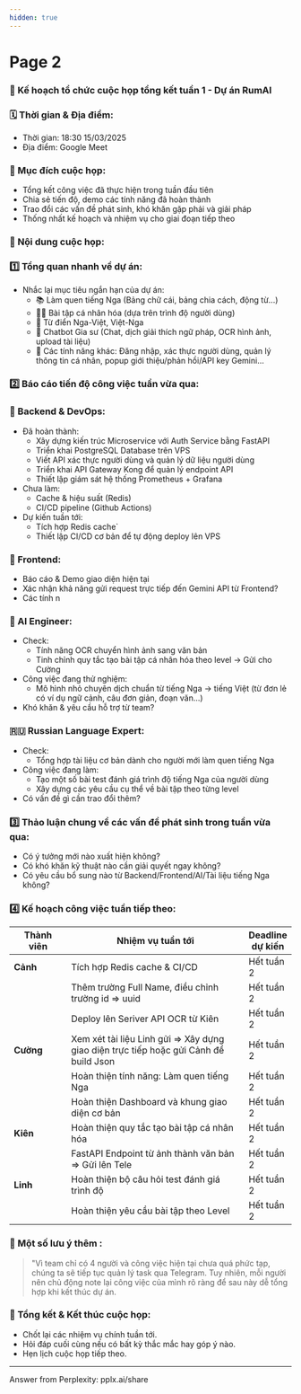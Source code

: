 ```yaml
---
hidden: true
---
```


# Page 2

### 📌 Kế hoạch tổ chức cuộc họp tổng kết tuần 1 - Dự án RumAI

### 🗓️ Thời gian & Địa điểm:

* Thời gian: 18:30 15/03/2025
* Địa điểm: Google Meet

### 🎯 Mục đích cuộc họp:

* Tổng kết công việc đã thực hiện trong tuần đầu tiên
* Chia sẻ tiến độ, demo các tính năng đã hoàn thành
* Trao đổi các vấn đề phát sinh, khó khăn gặp phải và giải pháp
* Thống nhất kế hoạch và nhiệm vụ cho giai đoạn tiếp theo

### 📖 Nội dung cuộc họp:

### 1️⃣ Tổng quan nhanh về dự án:

* Nhắc lại mục tiêu ngắn hạn của dự án:
  * 📚 Làm quen tiếng Nga (Bảng chữ cái, bảng chia cách, động từ...)
  * 🧑‍🎓 Bài tập cá nhân hóa (dựa trên trình độ người dùng)
  * 📝 Từ điển Nga-Việt, Việt-Nga
  * 🤖 Chatbot Gia sư (Chat, dịch giải thích ngữ pháp, OCR hình ảnh, upload tài liệu)
  * 📢 Các tính năng khác: Đăng nhập, xác thực người dùng, quản lý thông tin cá nhân, popup giới thiệu/phản hồi/API key Gemini...

### 2️⃣ Báo cáo tiến độ công việc tuần vừa qua:

### 🔧 Backend & DevOps:

* Đã hoàn thành:
  * Xây dựng kiến trúc Microservice với Auth Service bằng FastAPI
  * Triển khai PostgreSQL Database trên VPS
  * Viết API xác thực người dùng và quản lý dữ liệu người dùng
  * Triển khai API Gateway Kong để quản lý endpoint API
  * Thiết lập giám sát hệ thống Prometheus + Grafana
* Chưa làm:
  * Cache & hiệu suất (Redis)
  * CI/CD pipeline (Github Actions)
* Dự kiến tuần tới:
  * Tích hợp Redis cache\`
  * Thiết lập CI/CD cơ bản để tự động deploy lên VPS

### 🎨 Frontend:

* Báo cáo & Demo giao diện hiện tại
* Xác nhận khả năng gửi request trực tiếp đến Gemini API từ Frontend?
* Các tính n

### 🤖 AI Engineer:

* Check:
  * Tính năng OCR chuyển hình ảnh sang văn bản
  * Tinh chỉnh quy tắc tạo bài tập cá nhân hóa theo level → Gửi cho Cường&#x20;
* Công việc đang thử nghiệm:
  * Mô hình nhỏ chuyên dịch chuẩn từ tiếng Nga → tiếng Việt (từ đơn lẻ có ví dụ ngữ cảnh, câu đơn giản, đoạn văn...)
* Khó khăn & yêu cầu hỗ trợ từ team?

### 🇷🇺 Russian Language Expert:

* Check:
  * Tổng hợp tài liệu cơ bản dành cho người mới làm quen tiếng Nga
* Công việc đang làm:
  * Tạo một số bài test đánh giá trình độ tiếng Nga của người dùng
  * Xây dựng các yêu cầu cụ thể về bài tập theo từng level
* Có vấn đề gì cần trao đổi thêm?

### 3️⃣ Thảo luận chung về các vấn đề phát sinh trong tuần vừa qua:

* Có ý tưởng mới nào xuất hiện không?
* Có khó khăn kỹ thuật nào cần giải quyết ngay không?
* Có yêu cầu bổ sung nào từ Backend/Frontend/AI/Tài liệu tiếng Nga không?

### 4️⃣ Kế hoạch công việc tuần tiếp theo:

<table><thead><tr><th width="116">Thành viên</th><th width="487">Nhiệm vụ tuần tới</th><th>Deadline dự kiến</th></tr></thead><tbody><tr><td><strong>Cảnh</strong></td><td>Tích hợp Redis cache &#x26; CI/CD </td><td>Hết tuần 2</td></tr><tr><td></td><td>Thêm trường Full Name, điều chỉnh trường id ⇒ uuid</td><td>Hết tuần 2</td></tr><tr><td></td><td>Deploy lên Seriver API OCR từ Kiên</td><td>Hết tuần 2</td></tr><tr><td><strong>Cường</strong></td><td>Xem xét tài liệu Linh gửi ⇒ Xây dựng giao diện trực tiếp hoặc gửi Cảnh để build Json</td><td>Hết tuần 2</td></tr><tr><td></td><td>Hoàn thiện tính năng: Làm quen tiếng Nga </td><td>Hết tuần 2</td></tr><tr><td></td><td>Hoàn thiện Dashboard và khung giao diện cơ bản</td><td>Hết tuần 2</td></tr><tr><td><strong>Kiên</strong></td><td>Hoàn thiện quy tắc tạo bài tập cá nhân hóa</td><td>Hết tuần 2</td></tr><tr><td></td><td>FastAPI Endpoint từ ảnh thành văn bản ⇒ Gửi lên Tele</td><td>Hết tuần 2</td></tr><tr><td><strong>Linh</strong></td><td>Hoàn thiện bộ câu hỏi test đánh giá trình độ</td><td>Hết tuần 2</td></tr><tr><td></td><td>Hoàn thiện yêu cầu bài tập theo Level</td><td>Hết tuần 2</td></tr></tbody></table>

### 📌 Một số lưu ý thêm :

> "Vì team chỉ có 4 người và công việc hiện tại chưa quá phức tạp, chúng ta sẽ tiếp tục quản lý task qua Telegram. Tuy nhiên, mỗi người nên chủ động note lại công việc của mình rõ ràng để sau này dễ tổng hợp khi kết thúc dự án.

### 📌 Tổng kết & Kết thúc cuộc họp:

* Chốt lại các nhiệm vụ chính tuần tới.
* Hỏi đáp cuối cùng nếu có bất kỳ thắc mắc hay góp ý nào.
* Hẹn lịch cuộc họp tiếp theo.

***

Answer from Perplexity: pplx.ai/share
